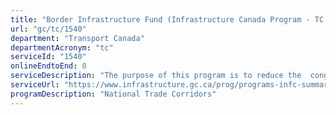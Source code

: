 ```yaml
---
title: "Border Infrastructure Fund (Infrastructure Canada Program - TC manages agreements on behalf of INFC)"
url: "gc/tc/1540"
department: "Transport Canada"
departmentAcronym: "tc"
serviceId: "1540"
onlineEndtoEnd: 0
serviceDescription: "The purpose of this program is to reduce the  congestion and the enhancements to capacity, security and safety at border crossings, BIF will support Canada's growing economic and trade relationship with the United States."
serviceUrl: "https://www.infrastructure.gc.ca/prog/programs-infc-summary-eng.html#bif"
programDescription: "National Trade Corridors"
---
```

